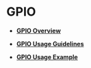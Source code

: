 # GPIO<a name="EN-US_TOPIC_0000001111039556"></a>

-   **[GPIO Overview](gpiooverview.md)**  

-   **[GPIO Usage Guidelines](gpiousage-guidelines.md)**  

-   **[GPIO Usage Example](gpiousage-example.md)**  


